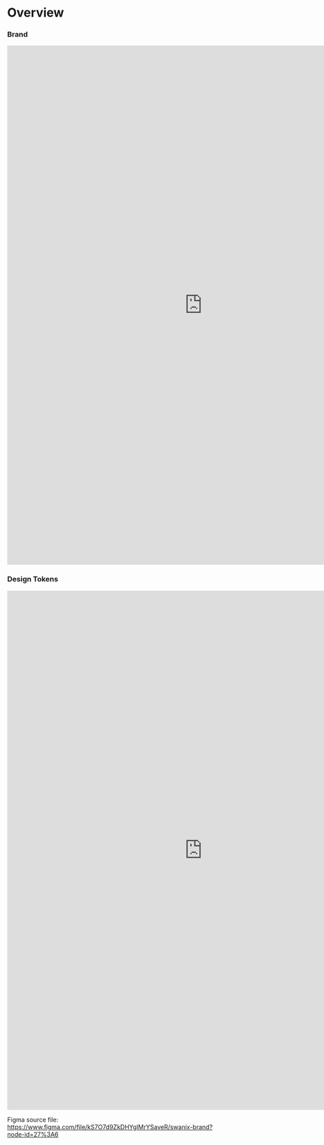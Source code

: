 # Overview

### Brand

<iframe style="border: none;" width="900" height="1200" src="https://www.figma.com/embed?embed_host=share&url=https%3A%2F%2Fwww.figma.com%2Ffile%2FkS7O7d9ZkDHYgIMrYSaveR%2F00-Swanix-Brand%3Fnode-id%3D39%253A311" allowfullscreen></iframe>

### Design Tokens

<iframe style="border: none;" width="900" height="1200" src="https://www.figma.com/embed?embed_host=share&url=https%3A%2F%2Fwww.figma.com%2Ffile%2FkS7O7d9ZkDHYgIMrYSaveR%2F00-Swanix-Brand%3Fnode-id%3D27%253A7" allowfullscreen></iframe>


Figma source file:
https://www.figma.com/file/kS7O7d9ZkDHYgIMrYSaveR/swanix-brand?node-id=27%3A6